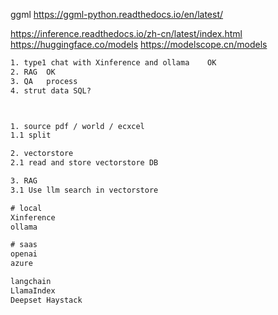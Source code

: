 
ggml
https://ggml-python.readthedocs.io/en/latest/

https://inference.readthedocs.io/zh-cn/latest/index.html
https://huggingface.co/models
https://modelscope.cn/models



```txt
1. type1 chat with Xinference and ollama    OK
2. RAG  OK
3. QA   process
4. strut data SQL?



1. source pdf / world / ecxcel
1.1 split

2. vectorstore
2.1 read and store vectorstore DB

3. RAG
3.1 Use llm search in vectorstore
```

```txt
# local
Xinference
ollama

# saas
openai
azure
```

```txt
langchain
LlamaIndex
Deepset Haystack
```
